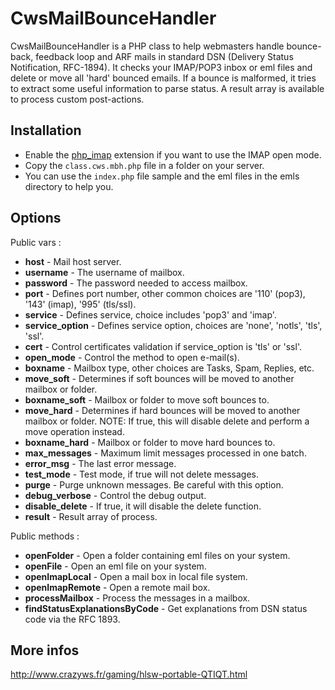 CwsMailBounceHandler
====================

CwsMailBounceHandler is a PHP class to help webmasters handle bounce-back, feedback loop and ARF mails in standard DSN (Delivery Status Notification, RFC-1894).
It checks your IMAP/POP3 inbox or eml files and delete or move all 'hard' bounced emails.
If a bounce is malformed, it tries to extract some useful information to parse status.
A result array is available to process custom post-actions.

Installation
------------

* Enable the [php_imap](http://php.net/manual/en/book.imap.php) extension if you want to use the IMAP open mode.
* Copy the ``class.cws.mbh.php`` file in a folder on your server.
* You can use the ``index.php`` file sample and the eml files in the emls directory to help you.

Options
-------

Public vars :

* **host** - Mail host server.
* **username** - The username of mailbox.
* **password** - The password needed to access mailbox.
* **port** - Defines port number, other common choices are '110' (pop3), '143' (imap), '995' (tls/ssl).
* **service** - Defines service, choice includes 'pop3' and 'imap'.
* **service_option** - Defines service option, choices are 'none', 'notls', 'tls', 'ssl'.
* **cert** - Control certificates validation if service_option is 'tls' or 'ssl'.
* **open_mode** - Control the method to open e-mail(s).
* **boxname** - Mailbox type, other choices are Tasks, Spam, Replies, etc.
* **move_soft** - Determines if soft bounces will be moved to another mailbox or folder.
* **boxname_soft** - Mailbox or folder to move soft bounces to.
* **move_hard** - Determines if hard bounces will be moved to another mailbox or folder. NOTE: If true, this will disable delete and perform a move operation instead.
* **boxname_hard** - Mailbox or folder to move hard bounces to.
* **max_messages** - Maximum limit messages processed in one batch.
* **error_msg** - The last error message.
* **test_mode** - Test mode, if true will not delete messages.
* **purge** - Purge unknown messages. Be careful with this option.
* **debug_verbose** - Control the debug output.
* **disable_delete** - If true, it will disable the delete function.
* **result** - Result array of process.

Public methods :

* **openFolder** - Open a folder containing eml files on your system.
* **openFile** - Open an eml file on your system.
* **openImapLocal** - Open a mail box in local file system.
* **openImapRemote** - Open a remote mail box.
* **processMailbox** - Process the messages in a mailbox.
* **findStatusExplanationsByCode** - Get explanations from DSN status code via the RFC 1893.

More infos
----------

http://www.crazyws.fr/gaming/hlsw-portable-QTIQT.html